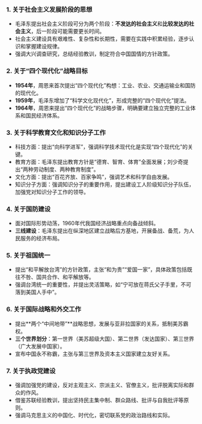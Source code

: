  

### 1. **关于社会主义发展阶段的思想**  
- 毛泽东提出社会主义阶段可分为两个阶段：**不发达的社会主义**和**比较发达的社会主义**，后一阶段可能需要更长时间。  
- 社会主义建设具有艰难性、复杂性和长期性，需要在实践中积累经验，逐步认识和掌握建设规律。  
- 强调大兴调查研究，总结经验教训，制定符合中国国情的方针政策。  

### 2. **关于“四个现代化”战略目标**  
- **1954年**，周恩来首次提出“四个现代化”构想：工业、农业、交通运输业和国防的现代化。  
- **1959年**，毛泽东增加了“科学文化现代化”，形成完整的“四个现代化”提法。  
- **1964年**，周恩来提出“四个现代化”的战略步骤，明确要建立独立完整的工业体系和国民经济体系。  

### 3. **关于科学教育文化和知识分子工作**  
- 科技方面：提出“向科学进军”，强调科学技术现代化是实现“四个现代化”的关键。  
- 教育方面：毛泽东提出教育方针是“德育、智育、体育”全面发展；刘少奇提出“两种劳动制度、两种教育制度”。  
- 文化方面：提出“百花齐放、百家争鸣”，强调艺术和科学自由发展。  
- 知识分子方面：强调知识分子的重要作用，提出建设工人阶级知识分子队伍，加强党对知识分子工作的领导。  

### 4. **关于国防建设**  
- 面对国际形势动荡，1960年代我国经济战略重点向备战倾斜。  
- **三线建设**：毛泽东提出在纵深地区建立战略后方基地，开展备战、备荒，为人民服务的经济布局。  

### 5. **关于祖国统一**  
- 提出“和平解放台湾”的方针政策，主张“和为贵”“爱国一家”，具体政策包括既往不咎、国共合作、和平解放等。  
- 强调台湾统一的重要性，并提出灵活策略，如“宁可放在蒋氏父子手里，不可落到美国人手中”。  

### 6. **关于国际战略和外交工作**  
- 提出**两个“中间地带”**战略思想，发展与亚非拉国家的关系，抵制美苏霸权。  
- **三个世界划分**：第一世界（美苏超级大国）、第二世界（发达国家）、第三世界（广大发展中国家）。  
- 宣布中国永不称霸，主张与第三世界及资本主义国家建立友好关系。  

### 7. **关于执政党建设**  
- 强调加强党的建设，反对主观主义、宗派主义、官僚主义，批评脱离实际和群众的作风。  
- 借鉴苏联经验教训，提出坚持民主集中制、群众路线、批评与自我批评等原则。  
- 强调马克思主义的中国化、时代化，密切联系党的政治路线和实际。  
